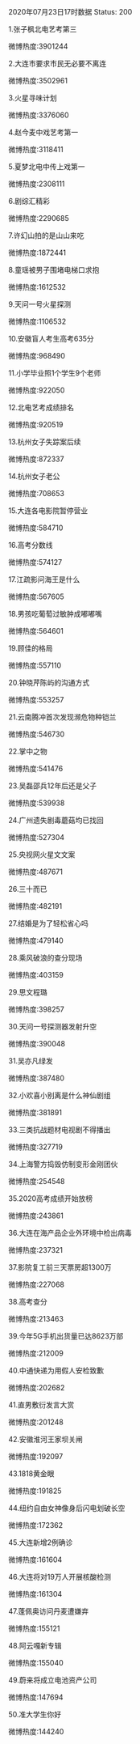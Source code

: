2020年07月23日17时数据
Status: 200

1.张子枫北电艺考第三

微博热度:3901244

2.大连市要求市民无必要不离连

微博热度:3502961

3.火星寻味计划

微博热度:3376060

4.赵今麦中戏艺考第一

微博热度:3118411

5.夏梦北电中传上戏第一

微博热度:2308111

6.剧综汇精彩

微博热度:2290685

7.许幻山拍的是山山来吃

微博热度:1872441

8.童瑶被男子围堵电梯口求抱

微博热度:1612532

9.天问一号火星探测

微博热度:1106532

10.安徽盲人考生高考635分

微博热度:968490

11.小学毕业照1个学生9个老师

微博热度:922050

12.北电艺考成绩排名

微博热度:920519

13.杭州女子失踪案后续

微博热度:872337

14.杭州女子老公

微博热度:708653

15.大连各电影院暂停营业

微博热度:584710

16.高考分数线

微博热度:574127

17.江疏影问海王是什么

微博热度:567605

18.男孩吃葡萄过敏肿成嘟嘟嘴

微博热度:564601

19.顾佳的格局

微博热度:557110

20.钟晓芹陈屿的沟通方式

微博热度:553257

21.云南腾冲首次发现濒危物种铠兰

微博热度:546730

22.掌中之物

微博热度:541476

23.吴磊邵兵12年后还是父子

微博热度:539938

24.广州遗失剧毒蘑菇均已找回

微博热度:527304

25.央视网火星文文案

微博热度:487671

26.三十而已

微博热度:482191

27.结婚是为了轻松省心吗

微博热度:479140

28.乘风破浪的查分现场

微博热度:403159

29.思文程璐

微博热度:398257

30.天问一号探测器发射升空

微博热度:390048

31.吴亦凡绿发

微博热度:387480

32.小欢喜小别离是什么神仙剧组

微博热度:381891

33.三类抗战题材电视剧不得播出

微博热度:327719

34.上海警方捣毁仿制变形金刚团伙

微博热度:254548

35.2020高考成绩开始放榜

微博热度:243861

36.大连在海产品企业外环境中检出病毒

微博热度:237321

37.影院复工前三天票房超1300万

微博热度:227068

38.高考查分

微博热度:213463

39.今年5G手机出货量已达8623万部

微博热度:212009

40.中通快递为用假人安检致歉

微博热度:202682

41.直男敷衍发言大赏

微博热度:201248

42.安徽淮河王家坝关闸

微博热度:192097

43.1818黄金眼

微博热度:191825

44.纽约自由女神像身后闪电划破长空

微博热度:172362

45.大连新增2例确诊

微博热度:161604

46.大连将对19万人开展核酸检测

微博热度:161304

47.蓬佩奥访问丹麦遭嫌弃

微博热度:155121

48.阿云嘎新专辑

微博热度:155040

49.蔚来将成立电池资产公司

微博热度:147694

50.准大学生你好

微博热度:144240

